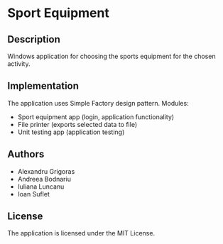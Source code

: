 # Sport Equipment

## Description
Windows application for choosing the sports equipment for the chosen activity.

## Implementation
The application uses Simple Factory design pattern.
Modules:
- Sport equipment app (login, application functionality)
- File printer (exports selected data to file)
- Unit testing app (application testing)

## Authors
* Alexandru Grigoras
* Andreea Bodnariu 
* Iuliana Luncanu
* Ioan Suflet

## License
The application is licensed under the MIT License.

